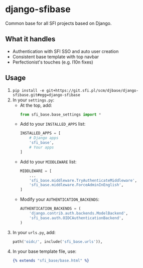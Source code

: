django-sfibase
==============

Common base for all SFI projects based on Django.

## What it handles
* Authentication with SFI SSO and auto user creation
* Consistent base template with top navbar
* Perfectionist's touches (e.g. l10n fixes)

## Usage
1. `pip install -e git+https://git.sfi.pl/scm/djbase/django-sfibase.git#egg=django-sfibase`
2. In your `settings.py`:
   * At the top, add:
     ```python
     from sfi_base.base_settings import *
     ```
   * Add to your `INSTALLED_APPS` list:
     ```python
     INSTALLED_APPS = [
         # Django apps
         'sfi_base',
         # Your apps
     ]
     ```
   * Add to your `MIDDLEWARE` list:
     ```python
     MIDDLEWARE = [
         ...
         'sfi_base.middleware.TryAuthenticateMiddleware',
         'sfi_base.middleware.ForceAdminInEnglish',
     ]
     ```
   * Modify your `AUTHENTICATION_BACKENDS`:
     ```python
     AUTHENTICATION_BACKENDS = (
         'django.contrib.auth.backends.ModelBackend',
         'sfi_base.auth.OIDCAuthenticationBackend',
     )
     ```
3. In your `urls.py`, add:
   ```python
   path('oidc/', include('sfi_base.urls')),
   ```
4. In your base template file, use:
   ```djangotemplate
   {% extends "sfi_base/base.html" %}
   ```
